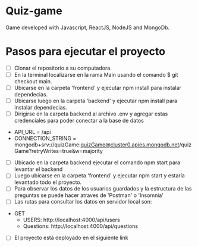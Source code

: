 # Quiz-game
Game developed with Javascript, ReactJS, NodeJS and MongoDb.

# Pasos para ejecutar el proyecto

- [ ] Clonar el repositorio a su computadora.
- [ ] En la terminal localizarse en la rama Main usando el comando $ git checkout main.
- [ ] Ubicarse en la carpeta 'frontend' y ejecutar npm install para instalar dependecias.
- [ ] Ubicarse luego en la carpeta 'backend' y ejecutar npm install para instalar dependecias.
- [ ] Dirigirse en la carpeta backend al archivo .env y agregar estas credenciales para poder conectar a la base de datos

- API_URL = /api
- CONNECTION_STRING = mongodb+srv://quizGame:quizGame@cluster0.apies.mongodb.net/quizGame?retryWrites=true&w=majority

- [ ] Ubicado en la carpeta backend ejecutar el comando npm start para levantar el backend
- [ ] Luego ubicarse en la carpeta 'frontend' y ejecutar npm start y estaría levantado todo el proyecto.
- [ ] Para observar los datos de los usuarios guardados y la estructura de las preguntas se puede hacer atraves de 'Postman' o 'Insomnia'
- [ ] Las rutas para consultar los datos en servidor local son:
- GET
  - USERS: http://localhost:4000/api/users
  - Questions: http://localhost:4000/api/questions

- [ ] El proyecto está deployado en el siguiente link


